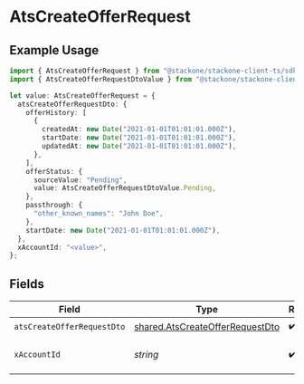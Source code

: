 # AtsCreateOfferRequest

## Example Usage

```typescript
import { AtsCreateOfferRequest } from "@stackone/stackone-client-ts/sdk/models/operations";
import { AtsCreateOfferRequestDtoValue } from "@stackone/stackone-client-ts/sdk/models/shared";

let value: AtsCreateOfferRequest = {
  atsCreateOfferRequestDto: {
    offerHistory: [
      {
        createdAt: new Date("2021-01-01T01:01:01.000Z"),
        startDate: new Date("2021-01-01T01:01:01.000Z"),
        updatedAt: new Date("2021-01-01T01:01:01.000Z"),
      },
    ],
    offerStatus: {
      sourceValue: "Pending",
      value: AtsCreateOfferRequestDtoValue.Pending,
    },
    passthrough: {
      "other_known_names": "John Doe",
    },
    startDate: new Date("2021-01-01T01:01:01.000Z"),
  },
  xAccountId: "<value>",
};
```

## Fields

| Field                                                                                     | Type                                                                                      | Required                                                                                  | Description                                                                               |
| ----------------------------------------------------------------------------------------- | ----------------------------------------------------------------------------------------- | ----------------------------------------------------------------------------------------- | ----------------------------------------------------------------------------------------- |
| `atsCreateOfferRequestDto`                                                                | [shared.AtsCreateOfferRequestDto](../../../sdk/models/shared/atscreateofferrequestdto.md) | :heavy_check_mark:                                                                        | N/A                                                                                       |
| `xAccountId`                                                                              | *string*                                                                                  | :heavy_check_mark:                                                                        | The account identifier                                                                    |